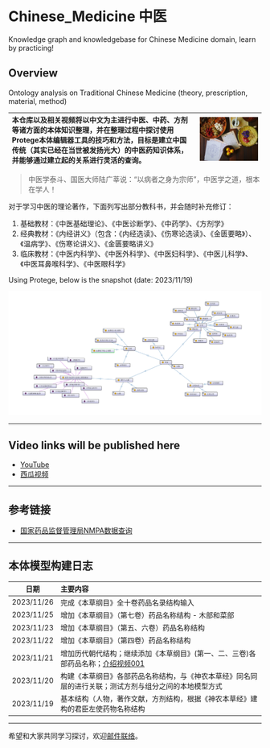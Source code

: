# Chinese_Medicine 中医

Knowledge graph and knowledgebase for Chinese Medicine domain, learn by practicing!

## Overview

Ontology analysis on Traditional Chinese Medicine (theory, prescription, material, method)

| 本仓库以及相关视频将以中文为主进行中医、中药、方剂等诸方面的本体知识整理，并在整理过程中探讨使用Protege本体编辑器工具的技巧和方法，目标是建立中国传统（其实已经在当世被发扬光大）的中医药知识体系，并能够通过建立起的关系进行灵活的查询。| <img src="img/Chinese_Med.jpg" alt="coverimage" width="600" /> |
| :-- | --- |


> 中医学泰斗、国医大师陆广莘说：“以病者之身为宗师”，中医学之道，根本在学人！

对于学习中医的理论著作，下面列写出部分教科书，并会随时补充修订：

1. 基础教材：《中医基础理论》、《中医诊断学》、《中药学》、《方剂学》
2. 经典教材：《内经讲义》（包含：《内经选读》、《伤寒论选读》、《金匮要略》）、《温病学》、《伤寒论讲义》、《金匮要略讲义》
3. 临床教材：《中医内科学》、《中医外科学》、《中医妇科学》、《中医儿科学》、《中医耳鼻喉科学》、《中医眼科学》

Using Protege, below is the snapshot (date: 2023/11/19)

![snapshot](/img/cn_med_ontology_export.png)

---

## Video links will be published here

- [YouTube](https://www.youtube.com/playlist?list=PL6DEHvciXKeXxvfG6fZzythByHxKzc64G)
- [西瓜视频](https://www.ixigua.com/7303975536609460777?&&id=7303967975441170970)

---

## 参考链接

- [国家药品监督管理局NMPA数据查询](https://www.nmpa.gov.cn/datasearch/home-index.html#category=yp)

---

## 本体模型构建日志

| 日期 | 主要内容 |
| --- | :-- |
| 2023/11/26 | 完成《本草纲目》全十卷药品名录结构输入 |
| 2023/11/25 | 增加《本草纲目》（第七卷）药品名称结构 - 木部和菜部 |
| 2023/11/23 | 增加《本草纲目》（第五、六卷）药品名称结构 |
| 2023/11/22 | 增加《本草纲目》（第四卷）药品名称结构 |
| 2023/11/21 | 增加历代朝代结构；继续添加《本草纲目》(第一、二、三卷)各部药品名称；[介绍视频001](https://youtu.be/sqpg4nAkPw0) |
| 2023/11/20 | 构建《本草纲目》各部药品名称结构，与《神农本草经》同名同层的进行关联；测试方剂与组分之间的本地模型方式 |
| 2023/11/19 | 基本结构（人物，著作文献，方剂结构，根据《神农本草经》建构的君臣左使药物名称结构 |

---

希望和大家共同学习探讨，欢迎[邮件联络](mailto:xiaoqizhao@outlook.com)。